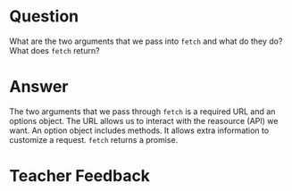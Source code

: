 # Question
What are the two arguments that we pass into `fetch` and what do they do? What does `fetch` return?

# Answer
The two arguments that we pass through `fetch` is a required URL and an options object. The URL allows us to interact with the reasource (API) we want. An option object includes methods. It allows extra information to customize a request. `fetch` returns a promise.

# Teacher Feedback